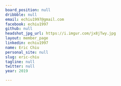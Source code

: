 ```yaml
---
board_position: null
dribbble: null
email: echiu1997@gmail.com
facebook: echiu1997
github: null
headshot_jpg_url: https://i.imgur.com/jx8jTwy.jpg
layout: member_page
linkedin: echiu1997
name: Eric Chiu
personal_site: null
slug: eric-chiu
tagline: null
twitter: null
year: 2019

---
```

